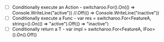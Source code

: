 ﻿- [ ] Conditionally execute an Action - switcharoo.For<FeatureA>().On(() => Console.WriteLine("active")) //.Off(() => Console.WriteLine("inactive"))
- [ ] Conditionally execute a Func<T> - var res = switcharoo.For<FeatureA, string>().On(() => "active").Off(() => "inactive")
- [ ] Conditionally return a T - var impl = switcharoo.For<FeatureA, IFoo>().On<FooActive>().Off<FooInactive>()